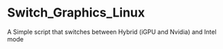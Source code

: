 # Switch_Graphics_Linux
A Simple script that switches between Hybrid (iGPU and Nvidia) and Intel mode
